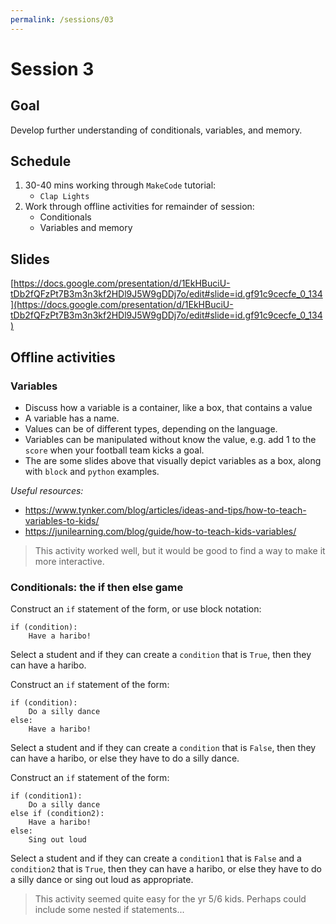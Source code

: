 ```yaml
---
permalink: /sessions/03
---
```

# Session 3

## Goal

Develop further understanding of conditionals, variables, and memory.

## Schedule

1. 30-40 mins working through `MakeCode` tutorial:
    - `Clap Lights`
2. Work through offline activities for remainder of session:
    - Conditionals
    - Variables and memory

## Slides

[https://docs.google.com/presentation/d/1EkHBuciU-tDb2fQFzPt7B3m3n3kf2HDl9J5W9gDDj7o/edit#slide=id.gf91c9cecfe_0_134](https://docs.google.com/presentation/d/1EkHBuciU-tDb2fQFzPt7B3m3n3kf2HDl9J5W9gDDj7o/edit#slide=id.gf91c9cecfe_0_134)

## Offline activities

### Variables

- Discuss how a variable is a container, like a box, that contains a value
- A variable has a name.
- Values can be of different types, depending on the language.
- Variables can be manipulated without know the value, e.g. add 1 to the `score` when your football team kicks a goal.
- The are some slides above that visually depict variables as a box, along with `block` and `python` examples.

*Useful resources:*

- https://www.tynker.com/blog/articles/ideas-and-tips/how-to-teach-variables-to-kids/
- https://junilearning.com/blog/guide/how-to-teach-kids-variables/

> This activity worked well, but it would be good to find a way to make it more interactive.


### Conditionals: the if then else game

Construct an `if` statement of the form, or use block notation:

```
if (condition):
    Have a haribo!
```

Select a student and if they can create a `condition` that is `True`, then they can have a haribo.

Construct an `if` statement of the form:

```
if (condition):
    Do a silly dance
else:
    Have a haribo!
```

Select a student and if they can create a `condition` that is `False`, then they can have a haribo, or else they have to do a silly dance.

Construct an `if` statement of the form:

```
if (condition1):
    Do a silly dance
else if (condition2):
    Have a haribo!
else:
    Sing out loud
```

Select a student and if they can create a `condition1` that is `False` and a `condition2` that is `True`, then they can have a haribo, or else they have to do a silly dance or sing out loud as appropriate.

> This activity seemed quite easy for the yr 5/6 kids.  Perhaps could include some nested if statements...


